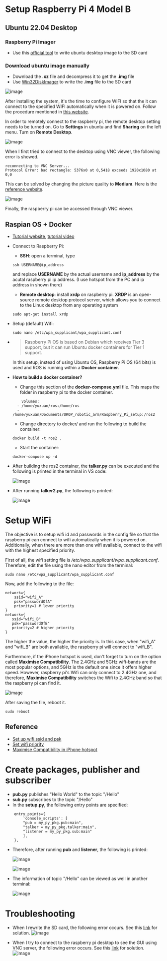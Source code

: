 # Setup Raspberry Pi 4 Model B

## Ubuntu 22.04 Desktop

### Raspberry Pi Imager 
- Use this [official tool](https://www.raspberrypi.com/software/) to write ubuntu desktop image to the SD card

### Download ubuntu image manually
- Download the **.xz** file and decompress it to get the **.img** file
- Use [Win32DiskImager](https://sourceforge.net/projects/win32diskimager/files/latest/download) to write the **.img** file to the SD card

![image](https://github.com/guyuxuan9/UROP_robotic_arm/assets/58468284/68dd39c2-9b09-4da9-a674-f3310f89a124)

After installing the system, it's the time to configure WIFI so that the it can connect to the specified WIFI automatically when it is powered on. Follow the procedure mentioned in [this website](https://arstech.net/raspberry-pi-4-ubuntu-wifi/).

In order to remotely connect to the raspberry pi, the remote desktop setting needs to be turned on. Go to **Settings** in ubuntu and find **Sharing** on the left menu. Turn on **Remote Desktop**.

![image](https://github.com/guyuxuan9/UROP_robotic_arm/assets/58468284/b58b1edb-75db-4039-93f1-d7ced1d072c5)

When I first tried to connect to the desktop using VNC viewer, the following error is showed.

```
reconnecting to VNC Server...
Protocol Error: bad rectangle: 5376x0 at 0,5418 exceeds 1920x1080 at 0,0
```

This can be solved by changing the picture quality to **Medium**. Here is the [reference website](https://askubuntu.com/questions/1448924/how-do-i-get-headless-vnc-working).

![image](https://github.com/guyuxuan9/UROP_robotic_arm/assets/58468284/3ef70a8e-2f37-4c30-a580-6e67fc16d352)

Finally, the raspberry pi can be accessed through VNC viewer.

## Raspian OS + Docker
- [Tutorial website](https://www.kevsrobots.com/learn/learn_ros/02_pi_setup.html), [tutorial video](https://www.youtube.com/watch?v=03wKo-riJlA)
- Connect to Raspberry Pi:
    - **SSH**: open a terminal, type 
    ```
    ssh USERNAME@ip_address
    ```
    and replace **USERNAME** by the actual username and **ip_address** by the acutal raspberry pi ip address. (I use hotspot from the PC and ip address in shown there)
    - **Remote desktop**: install **xrdp** on raspberry pi. **XRDP** is an open-source remote desktop protocol server, which allows you to connect to the Linux desktop from any operating system
    ```
    sudo apt-get install xrdp
    ```
- Setup (default) Wifi:
    ```
    sudo nano /etc/wpa_supplicant/wpa_supplicant.conf
    ```
- >Raspberry Pi OS is based on Debian which receives Tier 3 support, but it can run Ubuntu docker containers for Tier 1 support.

    In this setup, instead of using Ubuntu OS, Raspberry Pi OS (64 bits) is used and ROS is running within a **Docker container**.
- **How to build a docker container?**
    - Change this section of the **docker-compose.yml** file. This maps the folder in raspberry pi to the docker container.
    ```
        volumes:
      - /home/yuxuan/ros:/home/ros
      - /home/yuxuan/Documents/UROP_robotic_arm/Raspberry_Pi_setup:/ros2
    ```
    - Change directory to docker/ and run the following to build the container:
    ```
    docker build -t ros2 .
    ```
    - Start the container:
    ```
    docker-compose up -d
    ```
- After building the ros2 container, the **talker.py** can be executed and the following is printed in the terminal in VS code:

    ![image](https://github.com/guyuxuan9/UROP_robotic_arm/assets/58468284/405c50c3-bdef-4757-9072-c8736fe6f8b3)
- After running **talker2.py**, the following is printed:

    ![image](https://github.com/guyuxuan9/UROP_robotic_arm/assets/58468284/06793fc0-707e-471e-8772-0a1ba85f1c07)

# Setup WiFi
The objective is to setup wifi id and passwords in the config file so that the raspberry pi can connect to wifi automatically when it is powered on. Additionally, when there are more than one wifi available, connect to the wifi with the highest specified priority.

First of all, the wifi setting file is */etc/wpa_supplicant/wpa_supplicant.conf*. Therefore, edit the file using the nano editor from the terminal:

```
sudo nano /etc/wpa_supplicant/wpa_supplicant.conf
```

Now, add the following to the file:

```
network={
    ssid="wifi_A"
    psk="passwordOfA"
    priority=1 # lower priority
}
network={
   ssid="wifi_B"
   psk="passwordOfB"
   priority=2 # higher priority
}
```

The higher the value, the higher the priority is. In this case, when "wifi_A" and "wifi_B" are both available, the raspberry pi will connect to "wifi_B". 

Furthermore, if the iPhone hotspot is used, don't forget to turn on the option called **Maximise Compatibility**. The 2.4GHz and 5GHz wifi-bands are the most popular options, and 5GHz is the default one since it offers higher speed. However, raspberry pi's Wifi can only connect to 2.4GHz one, and therefore, **Maximise Compatibility** switches the Wifi to 2.4GHz band so that the raspberry pi can find it.

![image](https://github.com/guyuxuan9/UROP_robotic_arm/assets/58468284/6389f4e9-9a33-4f77-ab7e-aaa4c0c4b575)

After saving the file, reboot it.

```
sudo reboot
```
## Reference
- [Set up wifi ssid and psk](https://raspberrytips.com/raspberry-pi-wifi-setup/)
- [Set wifi priority](https://raspberrypi.stackexchange.com/questions/58304/how-to-set-wifi-network-priority)
- [Maximise Compatibility in iPhone hotspot](https://timesofindia.indiatimes.com/gadgets-news/explained-maximum-compatibility-option-within-personal-hotspot-on-iphone/articleshow/95916069.cms)

# Create packages, publisher and subscriber
- **pub.py** publishes "Hello World" to the topic "/Hello"
- **sub.py** subscribes to the topic "/Hello"
- In the **setup.py**, the following entry points are specified:
```
    entry_points={
        'console_scripts': [
        "pub = my_py_pkg.pub:main",
        "talker = my_py_pkg.talker:main",
        "listener = my_py_pkg.sub:main"
        ],
    },
```
- Therefore, after running **pub** and **listener**, the following is printed:

    ![image](https://github.com/guyuxuan9/UROP_robotic_arm/assets/58468284/7610c173-5ed2-405e-868f-4fc0ca5e0f38)

    ![image](https://github.com/guyuxuan9/UROP_robotic_arm/assets/58468284/1e33b673-0ba2-40de-bacf-b977963c3daf)

- The information of topic "/Hello" can be viewed as well in another terminal:

    ![image](https://github.com/guyuxuan9/UROP_robotic_arm/assets/58468284/14c37f8f-54dc-47d8-b2b1-47676a23cc8b)



# Troubleshooting
- When I rewrite the SD card, the following error occurs.  See this [link](https://blog.csdn.net/qq_44504968/article/details/105799093) for solution.
    ![image](https://github.com/guyuxuan9/UROP_robotic_arm/assets/58468284/da83bf66-ca1a-4a61-a5d8-e1992ab6631f)


- When I try to connect to the raspberry pi desktop to see the GUI using VNC server, the following error occurs. See this [link](https://www.youtube.com/watch?v=hA9r13ZUS08) for solution.
    ![image](https://github.com/guyuxuan9/UROP_robotic_arm/assets/58468284/2c1db8e1-aa6d-4808-8974-642030fb0331)

